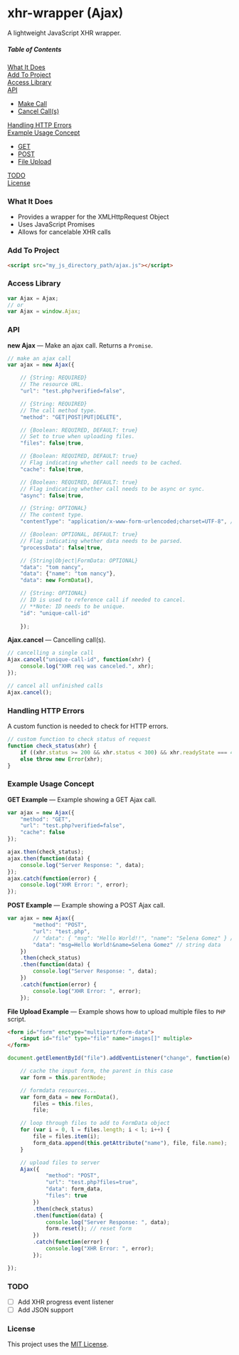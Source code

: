 # xhr-wrapper (Ajax)

A lightweight JavaScript XHR wrapper.

##### Table of Contents

[What It Does](#what-it-does)  
[Add To Project](#add-to-project)  
[Access Library](#access-library)  
[API](#api)  
* [Make Call](#api-make-call)  
* [Cancel Call(s)](#api-cancel-calls)  

[Handling HTTP Errors](#handling-http-errors)  
[Example Usage Concept](#example-usage-concept)  
* [GET](#example-get)  
* [POST](#example-post)  
* [File Upload](#example-file-upload)  

[TODO](#todo)  
[License](#license)  

<a name="what-it-does"></a>
### What It Does

* Provides a wrapper for the XMLHttpRequest Object
* Uses JavaScript Promises
* Allows for cancelable XHR calls

<a name="add-to-project"></a>
### Add To Project

```html
<script src="my_js_directory_path/ajax.js"></script>
```

<a name="access-library"></a>
### Access Library

```js
var Ajax = Ajax;
// or
var Ajax = window.Ajax;
```

<a name="api"></a>
### API

<a name="api-make-call"></a>
**new Ajax** &mdash; Make an ajax call. Returns a `Promise`.

```js
// make an ajax call
var ajax = new Ajax({

    // {String: REQUIRED} 
    // The resource URL.
    "url": "test.php?verified=false", 

    // {String: REQUIRED} 
    // The call method type.
    "method": "GET|POST|PUT|DELETE",

    // {Boolean: REQUIRED, DEFAULT: true} 
    // Set to true when uploading files.
    "files": false|true,

    // {Boolean: REQUIRED, DEFAULT: true} 
    // Flag indicating whether call needs to be cached.
    "cache": false|true,

    // {Boolean: REQUIRED, DEFAULT: true} 
    // Flag indicating whether call needs to be async or sync.
    "async": false|true,

    // {String: OPTIONAL} 
    // The content type.
    "contentType": "application/x-www-form-urlencoded;charset=UTF-8", // default

    // {Boolean: OPTIONAL, DEFAULT: true} 
    // Flag indicating whether data needs to be parsed.
    "processData": false|true,

    // {String|Object|FormData: OPTIONAL}
    "data": "tom nancy",
    "data": {"name": "tom nancy"},
    "data": new FormData(),

    // {String: OPTIONAL} 
    // ID is used to reference call if needed to cancel. 
    // **Note: ID needs to be unique.
    "id": "unique-call-id"
      
    });
```

<a name="api-cancel-calls"></a>
**Ajax.cancel** &mdash; Cancelling call(s).

```js
// cancelling a single call
Ajax.cancel("unique-call-id", function(xhr) {
    console.log("XHR req was canceled.", xhr);
});

// cancel all unfinished calls
Ajax.cancel();
```

<a name="handling-http-errors"></a>
### Handling HTTP Errors

A custom function is needed to check for HTTP errors.

```js
// custom function to check status of request
function check_status(xhr) {
    if ((xhr.status >= 200 && xhr.status < 300) && xhr.readyState === 4) return xhr; // no HTTP error
    else throw new Error(xhr);
}
```

<a name="example-usage-concept"></a>
### Example Usage Concept

<a name="example-get"></a>
**GET Example** &mdash; Example showing a GET Ajax call.

```js
var ajax = new Ajax({
    "method": "GET",
    "url": "test.php?verified=false",
    "cache": false
});

ajax.then(check_status);
ajax.then(function(data) {
    console.log("Server Response: ", data);
});
ajax.catch(function(error) {
    console.log("XHR Error: ", error);
});
```

<a name="example-post"></a>
**POST Example** &mdash; Example showing a POST Ajax call.

```js
var ajax = new Ajax({
        "method": "POST",
        "url": "test.php",
        // "data": { "msg": "Hello World!!", "name": "Selena Gomez" } // data in an object
        "data": "msg=Hello World!&name=Selena Gomez" // string data
    })
    .then(check_status)
    .then(function(data) {
        console.log("Server Response: ", data);
    })
    .catch(function(error) {
        console.log("XHR Error: ", error);
    });
```

<a name="example-file-upload"></a>
**File Upload Example** &mdash; Example shows how to upload multiple files to `PHP` script.

```html
<form id="form" enctype="multipart/form-data">
    <input id="file" type="file" name="images[]" multiple>
</form>
```

```js
document.getElementById("file").addEventListener("change", function(e) {

    // cache the input form, the parent in this case
    var form = this.parentNode;

    // formdata resources...
    var form_data = new FormData(),
        files = this.files,
        file;

    // loop through files to add to FormData object
    for (var i = 0, l = files.length; i < l; i++) {
        file = files.item(i);
        form_data.append(this.getAttribute("name"), file, file.name);
    }

    // upload files to server
    Ajax({
            "method": "POST",
            "url": "test.php?files=true",
            "data": form_data,
            "files": true
        })
        .then(check_status)
        .then(function(data) {
            console.log("Server Response: ", data);
            form.reset(); // reset form
        })
        .catch(function(error) {
            console.log("XHR Error: ", error);
        });

});
```

<a name="todo"></a>
### TODO

- [ ] Add XHR progress event listener
- [ ] Add JSON support 

<a name="license"></a>
### License

This project uses the [MIT License](https://github.com/cgabriel5/snippets/blob/master/concepts/ajax/LICENSE.txt).